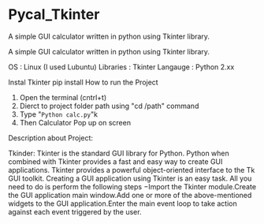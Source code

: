 # Pycal_Tkinter
A simple GUI calculator written in python using Tkinter library.


A simple GUI calculator written in python using Tkinter library.


OS                  : Linux (I used Lubuntu)
Libraries           : Tkinter
Langauge            : Python 2.xx

Instal Tkinter 
          pip install <Pakage name >
How to run the Project 


1. Open the terminal (cntrl+t)
2. Dierct to project folder path using "cd /path" command
3. Type "```Python calc.py```"k
4. Then Calculator Pop up on screen 

Description about Project:



 Tkinder:   Tkinter is the standard GUI library for Python. Python when combined with Tkinter provides a fast and easy way to create GUI applications. Tkinter provides a powerful object-oriented interface to the Tk GUI toolkit.
Creating a GUI application using Tkinter is an easy task. All you need to do is perform the following steps −Import the Tkinter module.Create the GUI application main window.Add one or more of the above-mentioned widgets to the GUI application.Enter the main event loop to take action against each event triggered by the user.
   

